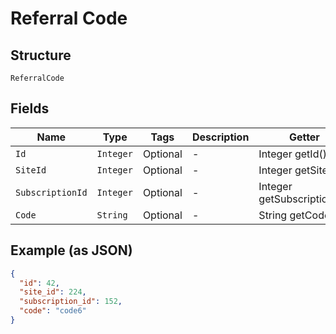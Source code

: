 
# Referral Code

## Structure

`ReferralCode`

## Fields

| Name | Type | Tags | Description | Getter | Setter |
|  --- | --- | --- | --- | --- | --- |
| `Id` | `Integer` | Optional | - | Integer getId() | setId(Integer id) |
| `SiteId` | `Integer` | Optional | - | Integer getSiteId() | setSiteId(Integer siteId) |
| `SubscriptionId` | `Integer` | Optional | - | Integer getSubscriptionId() | setSubscriptionId(Integer subscriptionId) |
| `Code` | `String` | Optional | - | String getCode() | setCode(String code) |

## Example (as JSON)

```json
{
  "id": 42,
  "site_id": 224,
  "subscription_id": 152,
  "code": "code6"
}
```

